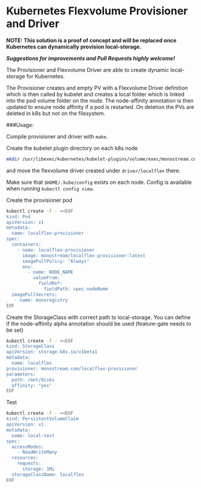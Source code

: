 # Kubernetes Flexvolume Provisioner and Driver

**NOTE: This solution is a proof of concept and will be replaced once Kubernetes can dynamically provision local-storage.**

***Suggestions for improvements and Pull Requests highly welcome!***

The Provisioner and Flexvolume Driver are able to create dynamic local-storage for Kubernetes.

The Provisioner creates and empty PV with a Flexvolume Driver definition which is then called by kubelet and creates a local folder which is linked into the pod volume folder on the node.
The node-affinity annotation is then updated to ensure node affinity if a pod is restarted.
On deletion the PVs are deleted in k8s but not on the filesystem.

###Usage:

Compile provisioner and driver with `make`.

Create the kubelet plugin directory on each k8s node
```bash
mkdir /usr/libexec/kubernetes/kubelet-plugins/volume/exec/monostream.com~localflex
```
and move the flexvolume driver created under `driver/localflex` there.

Make sure that `$HOME/.kube/config` exists on each node. Config is available when running `kubectl config view`.

Create the provisioner pod
```bash
kubectl create -f - <<EOF
kind: Pod
apiVersion: v1
metadata:
  name: localflex-provisioner
spec:
  containers:
    - name: localflex-provisioner
      image: monostream/localflex-provisioner:latest
      imagePullPolicy: "Always"
      env:
        - name: NODE_NAME
          valueFrom:
            fieldRef:
              fieldPath: spec.nodeName
  imagePullSecrets:
   - name: monoregistry
EOF
```

Create the StorageClass with correct path to local-storage. You can define if the node-affinity alpha annotation should be used (feature-gate needs to be set)
```bash
kubectl create -f - <<EOF
kind: StorageClass
apiVersion: storage.k8s.io/v1beta1
metadata:
  name: localflex
provisioner: monostream.com/localflex-provisioner
parameters:
  path: /mnt/disks
  affinity: "yes"
EOF
```

Test
```bash
kubectl create -f - <<EOF
kind: PersistentVolumeClaim
apiVersion: v1
metadata:
  name: local-test
spec:
  accessModes:
    - ReadWriteMany
  resources:
    requests:
      storage: 1Mi
  storageClassName: localflex
EOF
```